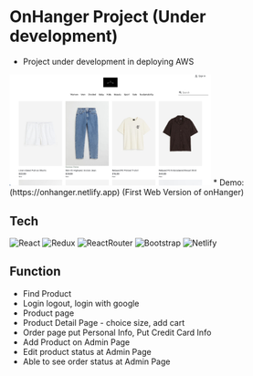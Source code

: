 # OnHanger Project (Under development)
- Project under development in deploying AWS

<img width='70%' src="https://github.com/legowen/Portfolio/blob/main/img/shoppingmallfe.png?raw=true"/>
* Demo: (https://onhanger.netlify.app) (First Web Version of onHanger)

## Tech
![React](https://img.shields.io/badge/-React-222222?style=for-the-badge&logo=react)
![Redux](https://img.shields.io/badge/-Redux-purple?style=for-the-badge&logo=Redux)
![ReactRouter](https://img.shields.io/badge/-ReactRouter-white?style=for-the-badge&logo=ReactRouter)
![Bootstrap](https://img.shields.io/badge/-Bootstrap-purple?style=for-the-badge&logo=Bootstrap)
![Netlify](https://img.shields.io/badge/netlify-%23000000.svg?style=for-the-badge&logo=netlify&logoColor=#00C7B7)

## Function
* Find Product
* Login logout, login with google
* Product page
* Product Detail Page - choice size, add cart
* Order page put Personal Info, Put Credit Card Info
* Add Product on Admin Page
* Edit product status at Admin Page
* Able to see order status at Admin Page


